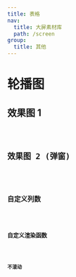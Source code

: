 ```yaml
---
title: 表格
nav:
  title: 大屏素材库
  path: /screen
group:
  title: 其他
---
```


# 轮播图

## 效果图 1

<code src="../../../example/TableDemo/demo1.tsx" background="#040727">

## 效果图 2 (弹窗)

<code src="../../../example/TableDemo/demo2.tsx" background="#040727">

## 自定义列数

<code src="../../../example/TableDemo/demo3.tsx" background="#040727">

## 自定义渲染函数

<code src="../../../example/TableDemo/demo4.tsx" background="#040727">

## 不滚动

<code src="../../../example/TableDemo/demo5.tsx" background="#040727">
